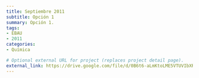 ```yaml
---
title: Septiembre 2011
subtitle: Opción 1
summary: Opción 1.
tags:
- EBAU
- 2011
categories:
- Química

# Optional external URL for project (replaces project detail page).
external_link: https://drive.google.com/file/d/0B6t6-aLmKtoLME5VTUVIbXRzQW8/view
---
```

